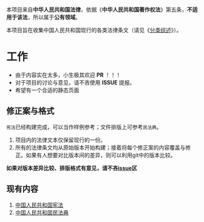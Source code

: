 本项目来自**中华人民共和国法律**，依据《**中华人民共和国著作权法**》第五条，**不适用于该法**，所以属于**公有领域**。

本项目旨在收集中国人民共和国现行的各类法律条文（请见《[分类综述](./中华人民共和国法律分类综述.md)》）。

# 工作
- 由于内容实在太多，小生极其欢迎 **PR** ！！！
- 对于项目的讨论与意见，请不吝使用 **ISSUE** 提报。
- 希望有一个合适的静态页面

## 修正案与格式

`宪法`已经构建完成，可以当作样例参考；文件排版上可参考`民法典`。

1. 项目内的法律文本仅保留现行的一份。
2. 所有的法律条文均从原始版本开始构建；接着将每个修正案的内容覆盖与修正。如果有人想要对比版本间的差异，则可以利用git中的版本比较。

**如果对版本差异比较、排版格式有意见，请不吝[issue](https://github.com/DannyVim/Chinese_Laws/issues)区**

## 现有内容

1. [中国人民共和国宪法](./1%20宪法/中华人民共和国宪法.md)
2. [中国人民共和国民法典](./2%20基本法律/中国人民共和国民法典.md)
